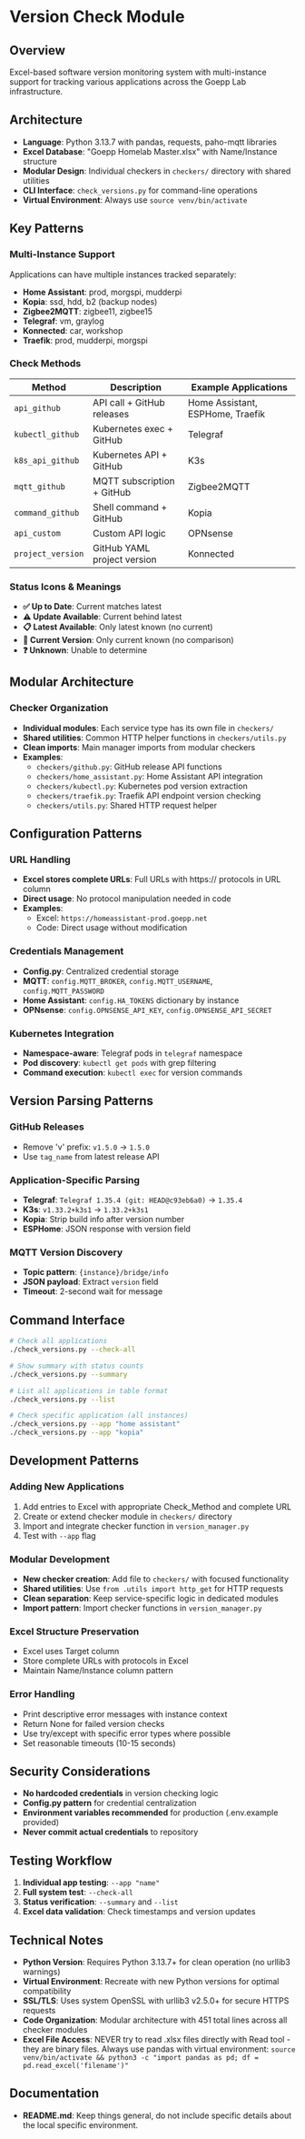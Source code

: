# Version Check Module

## Overview
Excel-based software version monitoring system with multi-instance support for tracking various applications across the Goepp Lab infrastructure.

## Architecture
- **Language**: Python 3.13.7 with pandas, requests, paho-mqtt libraries
- **Excel Database**: "Goepp Homelab Master.xlsx" with Name/Instance structure
- **Modular Design**: Individual checkers in `checkers/` directory with shared utilities
- **CLI Interface**: `check_versions.py` for command-line operations
- **Virtual Environment**: Always use `source venv/bin/activate`

## Key Patterns

### Multi-Instance Support
Applications can have multiple instances tracked separately:
- **Home Assistant**: prod, morgspi, mudderpi
- **Kopia**: ssd, hdd, b2 (backup nodes)
- **Zigbee2MQTT**: zigbee11, zigbee15
- **Telegraf**: vm, graylog
- **Konnected**: car, workshop
- **Traefik**: prod, mudderpi, morgspi

### Check Methods
| Method | Description | Example Applications |
|--------|-------------|---------------------|
| `api_github` | API call + GitHub releases | Home Assistant, ESPHome, Traefik |
| `kubectl_github` | Kubernetes exec + GitHub | Telegraf |
| `k8s_api_github` | Kubernetes API + GitHub | K3s |
| `mqtt_github` | MQTT subscription + GitHub | Zigbee2MQTT |
| `command_github` | Shell command + GitHub | Kopia |
| `api_custom` | Custom API logic | OPNsense |
| `project_version` | GitHub YAML project version | Konnected |

### Status Icons & Meanings
- **✅ Up to Date**: Current matches latest
- **⚠️ Update Available**: Current behind latest
- **📋 Latest Available**: Only latest known (no current)
- **📌 Current Version**: Only current known (no comparison)
- **❓ Unknown**: Unable to determine

## Modular Architecture

### Checker Organization
- **Individual modules**: Each service type has its own file in `checkers/`
- **Shared utilities**: Common HTTP helper functions in `checkers/utils.py`
- **Clean imports**: Main manager imports from modular checkers
- **Examples**:
  - `checkers/github.py`: GitHub release API functions
  - `checkers/home_assistant.py`: Home Assistant API integration
  - `checkers/kubectl.py`: Kubernetes pod version extraction
  - `checkers/traefik.py`: Traefik API endpoint version checking
  - `checkers/utils.py`: Shared HTTP request helper

## Configuration Patterns

### URL Handling  
- **Excel stores complete URLs**: Full URLs with https:// protocols in URL column
- **Direct usage**: No protocol manipulation needed in code
- **Examples**:
  - Excel: `https://homeassistant-prod.goepp.net`
  - Code: Direct usage without modification

### Credentials Management
- **Config.py**: Centralized credential storage
- **MQTT**: `config.MQTT_BROKER`, `config.MQTT_USERNAME`, `config.MQTT_PASSWORD`
- **Home Assistant**: `config.HA_TOKENS` dictionary by instance
- **OPNsense**: `config.OPNSENSE_API_KEY`, `config.OPNSENSE_API_SECRET`

### Kubernetes Integration
- **Namespace-aware**: Telegraf pods in `telegraf` namespace
- **Pod discovery**: `kubectl get pods` with grep filtering
- **Command execution**: `kubectl exec` for version commands

## Version Parsing Patterns

### GitHub Releases
- Remove 'v' prefix: `v1.5.0` → `1.5.0`
- Use `tag_name` from latest release API

### Application-Specific Parsing
- **Telegraf**: `Telegraf 1.35.4 (git: HEAD@c93eb6a0)` → `1.35.4`
- **K3s**: `v1.33.2+k3s1` → `1.33.2+k3s1`
- **Kopia**: Strip build info after version number
- **ESPHome**: JSON response with version field

### MQTT Version Discovery
- **Topic pattern**: `{instance}/bridge/info`
- **JSON payload**: Extract `version` field
- **Timeout**: 2-second wait for message

## Command Interface
```bash
# Check all applications
./check_versions.py --check-all

# Show summary with status counts
./check_versions.py --summary

# List all applications in table format
./check_versions.py --list

# Check specific application (all instances)
./check_versions.py --app "home assistant"
./check_versions.py --app "kopia"
```

## Development Patterns

### Adding New Applications
1. Add entries to Excel with appropriate Check_Method and complete URL
2. Create or extend checker module in `checkers/` directory
3. Import and integrate checker function in `version_manager.py`
4. Test with `--app` flag

### Modular Development
- **New checker creation**: Add file to `checkers/` with focused functionality
- **Shared utilities**: Use `from .utils import http_get` for HTTP requests
- **Clean separation**: Keep service-specific logic in dedicated modules
- **Import pattern**: Import checker functions in `version_manager.py`

### Excel Structure Preservation
- Excel uses Target column
- Store complete URLs with protocols in Excel
- Maintain Name/Instance column pattern

### Error Handling
- Print descriptive error messages with instance context
- Return None for failed version checks
- Use try/except with specific error types where possible
- Set reasonable timeouts (10-15 seconds)

## Security Considerations
- **No hardcoded credentials** in version checking logic
- **Config.py pattern** for credential centralization
- **Environment variables recommended** for production (.env.example provided)
- **Never commit actual credentials** to repository

## Testing Workflow
1. **Individual app testing**: `--app "name"`
2. **Full system test**: `--check-all`
3. **Status verification**: `--summary` and `--list`
4. **Excel data validation**: Check timestamps and version updates

## Technical Notes
- **Python Version**: Requires Python 3.13.7+ for clean operation (no urllib3 warnings)
- **Virtual Environment**: Recreate with new Python versions for optimal compatibility
- **SSL/TLS**: Uses system OpenSSL with urllib3 v2.5.0+ for secure HTTPS requests
- **Code Organization**: Modular architecture with 451 total lines across all checker modules
- **Excel File Access**: NEVER try to read .xlsx files directly with Read tool - they are binary files. Always use pandas with virtual environment: `source venv/bin/activate && python3 -c "import pandas as pd; df = pd.read_excel('filename')"`

## Documentation
- **README.md**: Keep things general, do not include specific details about the local specific environment.